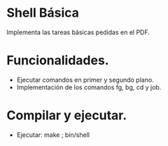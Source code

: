# Shell Básica
Implementa las tareas básicas pedidas en el PDF.

# Funcionalidades.
- Ejecutar comandos en primer y segundo plano.
- Implementación de los comandos fg, bg, cd y job.

# Compilar y ejecutar.
- Ejecutar: make ; bin/shell

